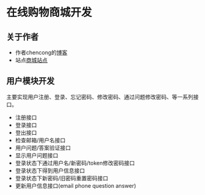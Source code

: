 # 在线购物商城开发
## 关于作者
 * 作者chencong的[博客](http://blog.csdn.net/chencong3139)
 * 站点[商城站点](http://www.ccoder.cc/)

## 用户模块开发
主要实现用户注册、登录、忘记密码、修改密码、通过问题修改密码、等一系列接口。

* 注册接口
* 登录接口
* 登出接口
* 检查邮箱/用户名接口
* 用户问题/答案验证接口
* 显示用户问题接口
* 登录状态下通过用户名/新密码/token修改密码接口
* 登录状态下得到用户信息接口
* 登录状态下新密码/旧密码重置密码接口
* 更新用户信息接口(email phone question answer)